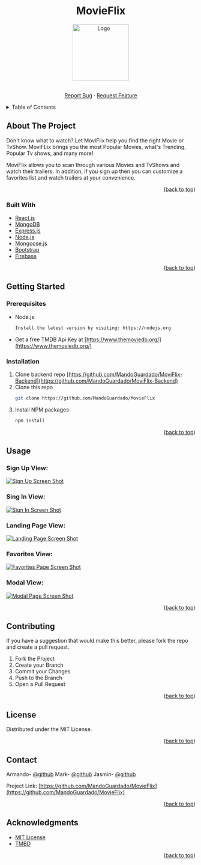 <div id="top"></div>

<!-- PROJECT LOGO -->
<br />
<div align="center">
<h1 align="center">MovieFlix</h1>
  <a href="https://github.com/othneildrew/Best-README-Template">
    <img src="./src/icons/MovieFlixLogo.svg" alt="Logo"  height="150">
  </a>
  
  <p align="center">
    <br />
    <a href="https://github.com/MandoGuardado/MovieFlix/issues">Report Bug</a>
    ·
    <a href="https://github.com/MandoGuardado/MovieFlix/issues">Request Feature</a>
  </p>
</div>


<!-- TABLE OF CONTENTS -->
<details>
  <summary>Table of Contents</summary>
  <ol>
    <li>
      <a href="#about-the-project">About The Project</a>
      <ul>
        <li><a href="#built-with">Built With</a></li>
      </ul>
    </li>
    <li>
      <a href="#getting-started">Getting Started</a>
      <ul>
        <li><a href="#prerequisites">Prerequisites</a></li>
        <li><a href="#installation">Installation</a></li>
      </ul>
    </li>
    <li><a href="#usage">Usage</a></li>
    <li><a href="#contributing">Contributing</a></li>
    <li><a href="#license">License</a></li>
    <li><a href="#contact">Contact</a></li>
    <li><a href="#acknowledgments">Acknowledgments</a></li>
  </ol>
</details>



<!-- ABOUT THE PROJECT -->
## About The Project
Don't know what to watch? Let MoviFlix help you find the right Movie or TvShow. MoviFLix brings you the most Popular Movies, what's  Trending, Popular Tv shows, and many more! 

MoviFlix allows you to scan through various Movies and TvShows and watch their trailers. In addition, if you sign up then you can customize a favorites list and watch trailers at your convenience.  
<p align="right">(<a href="#top">back to top</a>)</p>



### Built With



* [React.js](https://reactjs.org/)
* [MongoDB](https://www.mongodb.com/)
* [Express.js](https://expressjs.com/)
* [Node.js](https://nodejs.org/en/)
* [Mongoose.js](https://mongoosejs.com/)
* [Bootstrap](https://getbootstrap.com)
* [Firebase](https://firebase.google.com/)

<p align="right">(<a href="#top">back to top</a>)</p>



<!-- GETTING STARTED -->
## Getting Started

### Prerequisites

* Node.js
  ```sh
  Install the latest version by visiting: https://nodejs.org
  ```
* Get a free TMDB Api Key at [https://www.themoviedb.org/](https://www.themoviedb.org/)

### Installation

1. Clone backend repo [https://github.com/MandoGuardado/MoviFlix-Backend](https://github.com/MandoGuardado/MoviFlix-Backend)
2. Clone this repo
   ```sh
   git clone https://github.com/MandoGuardado/MovieFlix
   ```
3. Install NPM packages
   ```sh
   npm install
   ```


<p align="right">(<a href="#top">back to top</a>)</p>



<!-- USAGE EXAMPLES -->
## Usage

### Sign Up View:

[![Sign Up Screen Shot][signUp-screenshot]](https://61b9276c1534ee00a5c2215e--festive-brahmagupta-2ee1db.netlify.app/)

### Sing In View:

[![Sign In Screen Shot][signIn-screenshot]](https://61b9276c1534ee00a5c2215e--festive-brahmagupta-2ee1db.netlify.app/)


### Landing Page View:

[![Landing Page Screen Shot][landingPage-screenshot]](https://61b9276c1534ee00a5c2215e--festive-brahmagupta-2ee1db.netlify.app/)


### Favorites View:

[![Favorites Page Screen Shot][favorites-screenshot]](https://61b9276c1534ee00a5c2215e--festive-brahmagupta-2ee1db.netlify.app/)

### Modal View:

[![Modal Page Screen Shot][Modal-screenshot]](https://61b9276c1534ee00a5c2215e--festive-brahmagupta-2ee1db.netlify.app/)


<p align="right">(<a href="#top">back to top</a>)</p>


<!-- CONTRIBUTING -->
## Contributing


If you have a suggestion that would make this better, please fork the repo and create a pull request. 

1. Fork the Project
2. Create your Branch
3. Commit your Changes
4. Push to the Branch 
5. Open a Pull Request

<p align="right">(<a href="#top">back to top</a>)</p>



<!-- LICENSE -->
## License

Distributed under the MIT License.

<p align="right">(<a href="#top">back to top</a>)</p>



<!-- CONTACT -->
## Contact

Armando- [@github](https://github.com/MandoGuardado)
Mark- [@github](https://github.com/MarkDuenas)
Jasmin- [@github](https://github.com/callmejazz)

Project Link: [https://github.com/MandoGuardado/MovieFlix](https://github.com/MandoGuardado/MovieFlix)

<p align="right">(<a href="#top">back to top</a>)</p>



<!-- ACKNOWLEDGMENTS -->
## Acknowledgments


* [MIT License](https://choosealicense.com/licenses/mit/)
* [TMBD](https://www.themoviedb.org/?language=en-US)


<p align="right">(<a href="#top">back to top</a>)</p>



<!-- MARKDOWN LINKS & IMAGES -->
<!-- https://www.markdownguide.org/basic-syntax/#reference-style-links -->

[product-screenshot]:./public/images/HomePage.JPG
[signUp-screenshot]:./public/images/sign-up.JPG
[signIn-screenshot]:./public/images/sign-in.JPG
[landingPage-screenshot]:./public/images/LandingPage.JPG
[favorites-screenshot]:./public/images/Favorites.JPG
[modal-screenshot]:./public/images/Modal.JPG

